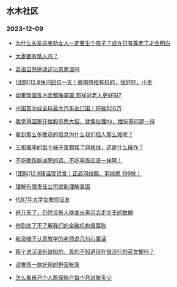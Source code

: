 ## 水木社区 
### 2023-12-09

+ [为什么长辈总奉劝女人一定要生个孩子？或许只有等老了才会明白](https://www.mysmth.net/nForum/article/Age/20322026)

+ [大家都有情人吗？](https://www.mysmth.net/nForum/article/FamilyLife/1766516344)

+ [英语自然拼读这玩意靠谱吗](https://www.mysmth.net/nForum/article/ChildEducation/2319404)

+ [[团购]12.8快闪团仅一天！赣南脐橙有机的，很好吃，小贵](https://www.mysmth.net/nForum/article/ADAgent_TG/1313780)

+ [如果我国各方面都像美国,那样对老人更好吗?](https://www.mysmth.net/nForum/article/Tooooold/387927)

+ [中国首次成全球最大汽车出口国！将破500万](https://www.mysmth.net/nForum/article/AutoWorld/1944736011)

+ [我觉得国家在给股市憋大招，就像处理hk，缅甸等问题一样](https://www.mysmth.net/nForum/article/Stock/10716663)

+ [看到那么多裁员的信息为什么我们招人那么难呢？](https://www.mysmth.net/nForum/article/WorkLife/3454595)

+ [三相插座的每个端子里都接了两根线，这是什么操作？](https://www.mysmth.net/nForum/article/DigiHome/1250868)

+ [不吃晚饭能减肥的话，不吃早饭应该一样啊！](https://www.mysmth.net/nForum/article/LoseFat/557503)

+ [[团购]12.9降温现货发！正品羽绒服、羽绒裤 199抢！](https://www.mysmth.net/nForum/article/ADAgent_TG/1313869)

+ [理解有限责任公司就能理解美国](https://www.mysmth.net/nForum/article/Tooooold/388146)

+ [代87年大学女教师征友](https://www.mysmth.net/nForum/article/PieLove/2870696)

+ [好几天了，仍然没有人能拿出奥运会走步王的数据](https://www.mysmth.net/nForum/article/BasketballForum/4890117)

+ [他到底了不了解我们的金融机构很腐败](https://www.mysmth.net/nForum/article/Stock/10717132)

+ [和没帽子认真教学的老师说几句心里话](https://www.mysmth.net/nForum/article/QingJiao/837427)

+ [那个说汉语有缺陷的，真的不知道现在很流行的英文梗吗？](https://www.mysmth.net/nForum/article/Joke/4140580)

+ [请推荐一款好用的野营帐篷](https://www.mysmth.net/nForum/article/AutoTravel/13647044)

+ [怎么看自己个人医保账户每个月进账多少](https://www.mysmth.net/nForum/article/Shenzhen/166584)

